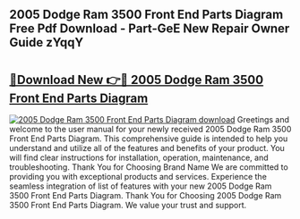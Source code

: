 ## 2005 Dodge Ram 3500 Front End Parts Diagram Free Pdf Download - Part-GeE New Repair Owner Guide zYqqY

# <h2><a href="http://dfisiy.blite.top/?on=2005+Dodge+Ram+3500+Front+End+Parts+Diagram">🔗Download New 👉🔴 2005 Dodge Ram 3500 Front End Parts Diagram</a></h2>

[![2005 Dodge Ram 3500 Front End Parts Diagram download](https://i.imgur.com/lujVjoI.png)](http://dfisiy.blite.top/?on=2005+Dodge+Ram+3500+Front+End+Parts+Diagram)
Greetings and welcome to the user manual for your newly received 2005 Dodge Ram 3500 Front End Parts Diagram. This comprehensive guide is intended to help you understand and utilize all of the features and benefits of your product. You will find clear instructions for installation, operation, maintenance, and troubleshooting. Thank You for Choosing Brand Name We are committed to providing you with exceptional products and services. Experience the seamless integration of list of features with your new 2005 Dodge Ram 3500 Front End Parts Diagram. Thank You for Choosing 2005 Dodge Ram 3500 Front End Parts Diagram. We value your trust and support.
